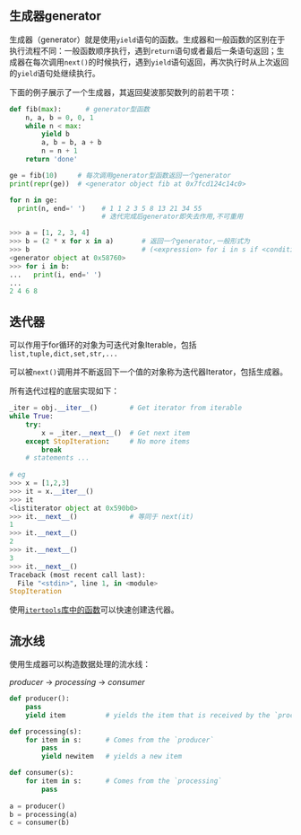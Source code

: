 ## 生成器generator

生成器（generator）就是使用`yield`语句的函数。生成器和一般函数的区别在于执行流程不同：一般函数顺序执行，遇到`return`语句或者最后一条语句返回；生成器在每次调用`next()`的时候执行，遇到`yield`语句返回，再次执行时从上次返回的`yield`语句处继续执行。

下面的例子展示了一个生成器，其返回斐波那契数列的前若干项：

```python
def fib(max):	   # generator型函数
    n, a, b = 0, 0, 1
    while n < max:
        yield b
        a, b = b, a + b
        n = n + 1
    return 'done'

ge = fib(10)     # 每次调用generator型函数返回一个generator
print(repr(ge))  # <generator object fib at 0x7fcd124c14c0>

for n in ge:
  print(n, end=' ')    # 1 1 2 3 5 8 13 21 34 55
                       # 迭代完成后generator即失去作用,不可重用
```

```python
>>> a = [1, 2, 3, 4]
>>> b = (2 * x for x in a)       # 返回一个generator,一般形式为
>>> b                            # (<expression> for i in s if <conditional>)
<generator object at 0x58760>
>>> for i in b:
...   print(i, end=' ')
...
2 4 6 8
```



## 迭代器

可以作用于for循环的对象为可迭代对象Iterable，包括`list,tuple,dict,set,str,...`

可以被`next()`调用并不断返回下一个值的对象称为迭代器Iterator，包括生成器。

所有迭代过程的底层实现如下：

```python
_iter = obj.__iter__()        # Get iterator from iterable
while True:
    try:
        x = _iter.__next__()  # Get next item
    except StopIteration:     # No more items
        break
    # statements ...
    
# eg
>>> x = [1,2,3]
>>> it = x.__iter__()
>>> it
<listiterator object at 0x590b0>
>>> it.__next__()             # 等同于 next(it)
1
>>> it.__next__()
2
>>> it.__next__()
3
>>> it.__next__()
Traceback (most recent call last):
  File "<stdin>", line 1, in <module>
StopIteration
```

使用[`itertools`库中的函数](https://docs.python.org/zh-cn/3/library/itertools.html)可以快速创建迭代器。



## 流水线

使用生成器可以构造数据处理的流水线：

*producer* → *processing* → *consumer*

```python
def producer():
    pass
    yield item          # yields the item that is received by the `processing`

def processing(s):
    for item in s:      # Comes from the `producer`
        pass
        yield newitem   # yields a new item

def consumer(s):
    for item in s:      # Comes from the `processing`
        pass
        
a = producer()
b = processing(a)
c = consumer(b)        
```

